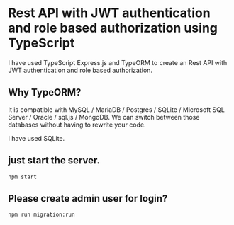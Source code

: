 
# Rest API with JWT authentication and role based authorization using TypeScript


I have used TypeScript Express.js and TypeORM to create an Rest API with JWT authentication and role based authorization. 


## Why TypeORM?

It is compatible with MySQL / MariaDB / Postgres / SQLite / Microsoft SQL Server / Oracle / sql.js / MongoDB. We can switch between those databases without having to rewrite your code.

I have used SQLite.

## just start the server.

    npm start

## Please create admin user for login?

    npm run migration:run
